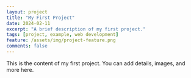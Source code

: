 ```yaml
---
layout: project
title: "My First Project"
date: 2024-02-11
excerpt: "A brief description of my first project."
tags: [project, example, web development]
feature: /assets/img/project-feature.png
comments: false
---
```


This is the content of my first project. You can add details, images, and more here.
